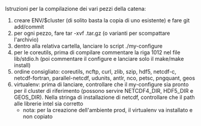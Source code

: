 Istruzioni per la compilazione dei vari pezzi della catena:

1. creare ENV/$cluster (di solito basta la copia di uno esistente) e fare git add/commit
2. per ogni pezzo, fare tar -xvf <name>.tar.gz (o varianti per scompattare l'archivio)
3. dentro alla relativa cartella, lanciare lo script ./my-configure
4. per le coreutils, prima di compilare commentare la riga 1012 nel file lib/stdio.h (poi commentare il configure e lanciare solo il make/make install)
5. ordine consigliato: coreutils, ncftp, curl, zlib, szip, hdf5, netcdf-c, netcdf-fortran, parallel-netcdf, udunits, antlr, nco, petsc, pngquant, geos
6. virtualenv: prima di lanciare, controllare che il my-configure sia pronto per il cluster di riferimento (possono servire NETCDF4_DIR, HDF5_DIR e GEOS_DIR). Nella stringa di installazione di netcdf, controllare che il path alle librerie intel sia corretto
   - nota: per la creazione dell'ambiente prod, il virtualenv va installato e non copiato
